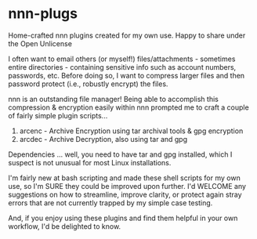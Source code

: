 # nnn-plugs
Home-crafted nnn plugins created for my own use. Happy to share under the Open Unlicense

I often want to email others (or myself!) files/attachments - sometimes entire directories - 
containing sensitive info such as account numbers, passwords, etc. Before doing so, I want 
to compress larger files and then password protect (i.e., robustly encrypt) the files.

nnn is an outstanding file manager! Being able to accomplish this compression & encryption
easily within nnn prompted me to craft a couple of fairly simple plugin scripts...

1. arcenc - Archive Encryption using tar archival tools & gpg encryption
2. arcdec - Archive Decryption, also using tar and gpg

Dependencies ... well, you need to have tar and gpg installed, which I suspect is not 
unusual for most Linux installations.

I'm fairly new at bash scripting and made these shell scripts for my own use, so I'm
SURE they could be improved upon further. I'd WELCOME any suggestions on how to 
streamline, improve clarity, or protect again stray errors that are not currently
trapped by my simple case testing.

And, if you enjoy using these plugins and find them helpful in your own workflow, 
I'd be delighted to know. 
